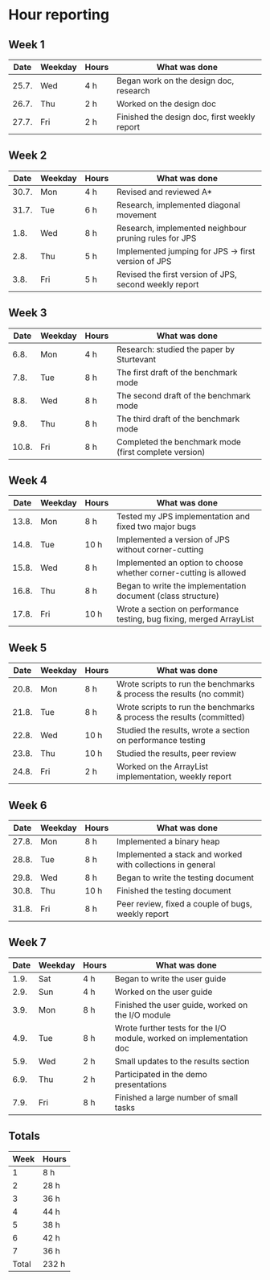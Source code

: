 # Hour reporting

## Week 1

| Date   | Weekday | Hours | What was done                                |
| ------ | ------- | ----- | -------------------------------------------- |
| 25.7.  | Wed     | 4 h   | Began work on the design doc, research       |
| 26.7.  | Thu     | 2 h   | Worked on the design doc                     |
| 27.7.  | Fri     | 2 h   | Finished the design doc, first weekly report |

## Week 2

| Date   | Weekday | Hours | What was done                                          |
| ------ | ------- | ----- | ------------------------------------------------------ |
| 30.7.  | Mon     | 4 h   | Revised and reviewed A*                                |
| 31.7.  | Tue     | 6 h   | Research, implemented diagonal movement                |
| 1.8.   | Wed     | 8 h   | Research, implemented neighbour pruning rules for JPS  |
| 2.8.   | Thu     | 5 h   | Implemented jumping for JPS -> first version of JPS    |
| 3.8.   | Fri     | 5 h   | Revised the first version of JPS, second weekly report |

## Week 3

| Date   | Weekday | Hours | What was done                                          |
| ------ | ------- | ----- | ------------------------------------------------------ |
| 6.8.   | Mon     | 4 h   | Research: studied the paper by Sturtevant              |
| 7.8.   | Tue     | 8 h   | The first draft of the benchmark mode                  |
| 8.8.   | Wed     | 8 h   | The second draft of the benchmark mode                 |
| 9.8.   | Thu     | 8 h   | The third draft of the benchmark mode                  |
| 10.8.  | Fri     | 8 h   | Completed the benchmark mode (first complete version)  |

## Week 4

| Date   | Weekday | Hours | What was done                                                        |
| ------ | ------- | ----- | -------------------------------------------------------------------- |
| 13.8.  | Mon     |  8 h  | Tested my JPS implementation and fixed two major bugs                |
| 14.8.  | Tue     | 10 h  | Implemented a version of JPS without corner-cutting                  |
| 15.8.  | Wed     |  8 h  | Implemented an option to choose whether corner-cutting is allowed    |
| 16.8.  | Thu     |  8 h  | Began to write the implementation document (class structure)         |
| 17.8.  | Fri     | 10 h  | Wrote a section on performance testing, bug fixing, merged ArrayList |

## Week 5

| Date   | Weekday | Hours | What was done                                                         |
| ------ | ------- | ----- | --------------------------------------------------------------------- |
| 20.8.  | Mon     |  8 h  | Wrote scripts to run the benchmarks & process the results (no commit) |
| 21.8.  | Tue     |  8 h  | Wrote scripts to run the benchmarks & process the results (committed) |
| 22.8.  | Wed     | 10 h  | Studied the results, wrote a section on performance testing           |
| 23.8.  | Thu     | 10 h  | Studied the results, peer review                                      |
| 24.8.  | Fri     |  2 h  | Worked on the ArrayList implementation, weekly report                 |

## Week 6

| Date   | Weekday | Hours | What was done                                                         |
| ------ | ------- | ----- | --------------------------------------------------------------------- |
| 27.8.  | Mon     |  8 h  | Implemented a binary heap                                             |
| 28.8.  | Tue     |  8 h  | Implemented a stack and worked with collections in general            |
| 29.8.  | Wed     |  8 h  | Began to write the testing document                                   |
| 30.8.  | Thu     | 10 h  | Finished the testing document                                         |
| 31.8.  | Fri     |  8 h  | Peer review, fixed a couple of bugs, weekly report                    |

## Week 7

| Date   | Weekday | Hours | What was done                                                         |
| ------ | ------- | ----- | --------------------------------------------------------------------- |
| 1.9.   | Sat     |  4 h  | Began to write the user guide                                         |
| 2.9.   | Sun     |  4 h  | Worked on the user guide                                              |
| 3.9.   | Mon     |  8 h  | Finished the user guide, worked on the I/O module                     |
| 4.9.   | Tue     |  8 h  | Wrote further tests for the I/O module, worked on implementation doc  |
| 5.9.   | Wed     |  2 h  | Small updates to the results section                                  |
| 6.9.   | Thu     |  2 h  | Participated in the demo presentations                                |
| 7.9.   | Fri     |  8 h  | Finished a large number of small tasks                                |

## Totals

| Week  | Hours  |
| ----- | ------ |
| 1     |   8 h  |
| 2     |  28 h  |
| 3     |  36 h  |
| 4     |  44 h  |
| 5     |  38 h  |
| 6     |  42 h  |
| 7     |  36 h  |
| Total | 232 h  |
